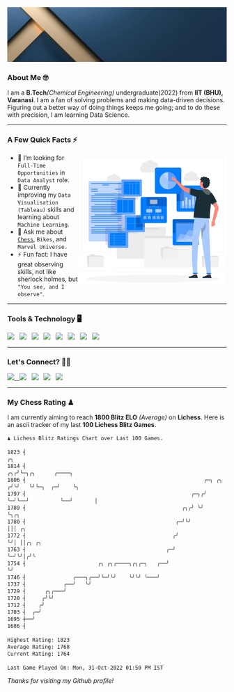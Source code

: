   <img src= "https://github.com/Laxman-Lakhan/Laxman-Lakhan/blob/master/Assets/Header.gif">

### About Me 🤓

I am a **B.Tech**_(Chemical Engineering)_ undergraduate(2022) from **IIT (BHU), Varanasi**. I am a fan of solving problems and making data-driven decisions. Figuring out a better way of doing things keeps me going; and to do these with precision, I am learning Data Science.

---

### A Few Quick Facts ⚡️
<img align="right" alt="Coding" width="340" src="https://github.com/Laxman-Lakhan/Laxman-Lakhan/blob/master/Assets/Data_Vector.jpg">   

- 🤝 I’m looking for `Full-Time Opportunities` in `Data Analyst` role.
- 📖 Currently improving my `Data Visualisation (Tableau)` skills and learning about `Machine Learning`.
- 💬 Ask me about [`Chess`](https://lichess.org/@/YourKingIsInDanger), `Bikes`, and `Marvel Universe`.
- ⚡️ Fun fact: I have great observing skills, not like sherlock holmes, but `"You see, and I observe"`.

---
### Tools & Technology 🖥

<img src="https://img.shields.io/badge/Python-white?logo=Python&logoColor=ColorName&style=ShieldStyle" /> &nbsp;
<img src="https://img.shields.io/badge/MySQL-white?logo=MySQL&logoColor=ColorName&style=ShieldStyle" /> &nbsp;
<img src="https://img.shields.io/badge/Tableau-white?logo=Tableau&logoColor=ColorName&style=ShieldStyle" /> &nbsp;
<img src="https://img.shields.io/badge/Excel-white?logo=Microsoft+Excel&logoColor=196F3D&style=ShieldStyle" /> &nbsp;
<img src="https://img.shields.io/badge/Jupyter-white?logo=Jupyter&logoColor=ColorName&style=ShieldStyle" /> &nbsp;
<img src="https://img.shields.io/badge/pandas-white?logo=Pandas&logoColor=000080&style=ShieldStyle" /> &nbsp;
<img src="https://img.shields.io/badge/numpy-white?logo=Numpy&logoColor=85C1E9&style=ShieldStyle" /> &nbsp;
<img src="https://img.shields.io/badge/scikit learn-white?logo=Scikit+Learn&logoColor=ColorName&style=ShieldStyle" /> &nbsp;



---

### Let's Connect? 🫳🏻

<a href="mailto:laxmansingh.lakhan@gmail.com"> <img src="https://img.icons8.com/fluent/48/000000/gmail.png" width="3.5%"/> &nbsp;
[<img src="https://img.icons8.com/color/48/000000/linkedin.png" width="3.5%"/>](https://www.linkedin.com/in/laxman-lakhan/)  &nbsp;
[<img src="https://img.icons8.com/fluent/48/000000/facebook-new.png" width="3.5%"/>](https://www.facebook.com/s.laxmanlakhan/)  &nbsp;
[<img src="https://img.icons8.com/fluent/48/000000/instagram-new.png" width="3.5%"/>](https://www.instagram.com/laxman.lakhan/)  &nbsp;
[<img src="https://img.icons8.com/color/48/000000/twitter.png" width="3.5%"/>](https://twitter.com/laxman__lakhan)  &nbsp;

 ---
  
### My Chess Rating ♟
  
I am currently aiming to reach **1800 Blitz ELO** *(Average)* on **Lichess**. Here is an ascii tracker of my last **100 Lichess Blitz Games**.

  ```
  ♟︎ 𝙻𝚒𝚌𝚑𝚎𝚜𝚜 𝙱𝚕𝚒𝚝𝚣 𝚁𝚊𝚝𝚒𝚗𝚐𝚜 𝙲𝚑𝚊𝚛𝚝 𝚘𝚟𝚎𝚛 𝙻𝚊𝚜𝚝 𝟷00 𝙶𝚊𝚖𝚎𝚜.
  
1823 ┤                                                                     ╭╮
1814 ┤                                                                  ╭╮╭╯╰─╮╭╮      ╭────╮
1806 ┤                                                         ╭─╮ ╭╮  ╭╯╰╯   ╰╯╰─╮  ╭─╯    ╰╮
1797 ┤                                                     ╭─╮╭╯ ╰─╯╰──╯          ╰──╯       │
1789 ┤                                                  ╭╮╭╯ ╰╯                              ╰╮╭╮
1780 ┤                                                ╭─╯╰╯                                   │││ ╭╮
1772 ┤                                               ╭╯                                       ╰╯│ ││╭╮ ╭╮
1763 ┤                                             ╭─╯                                          ╰─╯╰╯│╭╯╰
1754 ┤                       ╭╮ ╭╮╭────╮╭╮╭─╮   ╭──╯                                                 ╰╯
1746 ┤               ╭───╮╭──╯╰─╯╰╯    ╰╯╰╯ ╰───╯
1737 ┤            ╭──╯   ╰╯
1729 ┤      ╭╮╭───╯
1720 ┤     ╭╯╰╯
1712 ┤    ╭╯
1703 ┤  ╭─╯
1695 ┼──╯
1686 ┤ 

Highest Rating: 1823
Average Rating: 1768
Current Rating: 1764 

Last Game Played On: Mon, 31-Oct-2022 01:50 PM IST
  ```
  
  
*Thanks for visiting my Github profile!*
